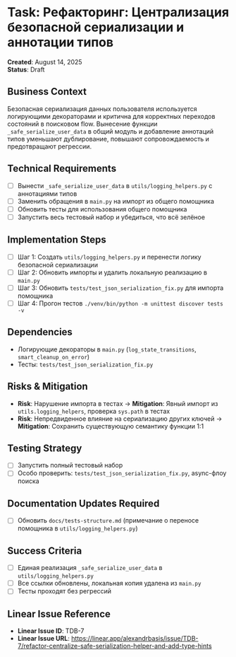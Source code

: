 # Task: Рефакторинг: Централизация безопасной сериализации и аннотации типов

**Created**: August 14, 2025  
**Status**: Draft

## Business Context
Безопасная сериализация данных пользователя используется логирующими декораторами и критична для корректных переходов состояний в поисковом flow. Вынесение функции `_safe_serialize_user_data` в общий модуль и добавление аннотаций типов уменьшают дублирование, повышают сопровождаемость и предотвращают регрессии.

## Technical Requirements
- [ ] Вынести `_safe_serialize_user_data` в `utils/logging_helpers.py` с аннотациями типов
- [ ] Заменить обращения в `main.py` на импорт из общего помощника
- [ ] Обновить тесты для использования общего помощника
- [ ] Запустить весь тестовый набор и убедиться, что всё зелёное

## Implementation Steps
- [ ] Шаг 1: Создать `utils/logging_helpers.py` и перенести логику безопасной сериализации
- [ ] Шаг 2: Обновить импорты и удалить локальную реализацию в `main.py`
- [ ] Шаг 3: Обновить `tests/test_json_serialization_fix.py` для импорта помощника
- [ ] Шаг 4: Прогон тестов `./venv/bin/python -m unittest discover tests -v`

## Dependencies
- Логирующие декораторы в `main.py` (`log_state_transitions`, `smart_cleanup_on_error`)
- Тесты: `tests/test_json_serialization_fix.py`

## Risks & Mitigation
- **Risk**: Нарушение импорта в тестах → **Mitigation**: Явный импорт из `utils.logging_helpers`, проверка `sys.path` в тестах
- **Risk**: Непредвиденное влияние на сериализацию других ключей → **Mitigation**: Сохранить существующую семантику функции 1:1

## Testing Strategy
- [ ] Запустить полный тестовый набор
- [ ] Особо проверить: `tests/test_json_serialization_fix.py`, async-флоу поиска

## Documentation Updates Required
- [ ] Обновить `docs/tests-structure.md` (примечание о переносе помощника в `utils/logging_helpers.py`)

## Success Criteria
- [ ] Единая реализация `_safe_serialize_user_data` в `utils/logging_helpers.py`
- [ ] Все ссылки обновлены, локальная копия удалена из `main.py`
- [ ] Тесты проходят без регрессий

## Linear Issue Reference
- **Linear Issue ID**: TDB-7
- **Linear Issue URL**: https://linear.app/alexandrbasis/issue/TDB-7/refactor-centralize-safe-serialization-helper-and-add-type-hints


